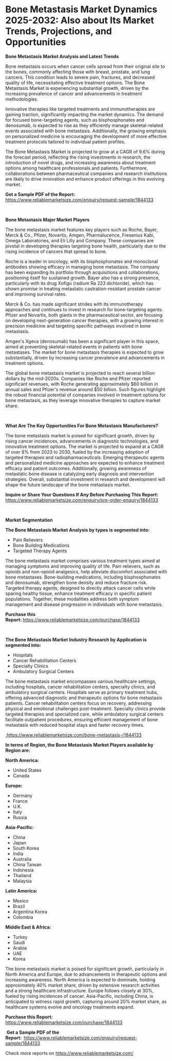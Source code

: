 <p><h1>Bone Metastasis Market Dynamics 2025-2032: Also about Its Market Trends, Projections, and Opportunities</h1></p><p><strong>Bone Metastasis Market Analysis and Latest Trends</strong></p>
<p><p>Bone metastasis occurs when cancer cells spread from their original site to the bones, commonly affecting those with breast, prostate, and lung cancers. This condition leads to severe pain, fractures, and decreased quality of life, necessitating effective treatment options. The Bone Metastasis Market is experiencing substantial growth, driven by the increasing prevalence of cancer and advancements in treatment methodologies. </p><p>Innovative therapies like targeted treatments and immunotherapies are gaining traction, significantly impacting the market dynamics. The demand for focused bone-targeting agents, such as bisphosphonates and denosumab, is expected to rise as they efficiently manage skeletal-related events associated with bone metastasis. Additionally, the growing emphasis on personalized medicine is encouraging the development of more effective treatment protocols tailored to individual patient profiles.</p><p>The Bone Metastasis Market is projected to grow at a CAGR of 9.6% during the forecast period, reflecting the rising investments in research, the introduction of novel drugs, and increasing awareness about treatment options among healthcare professionals and patients. Furthermore, collaborations between pharmaceutical companies and research institutions are likely to drive innovation and enhance product offerings in this evolving market.</p></p>
<p><strong>Get a Sample PDF of the Report:&nbsp;</strong> <a href="https://www.reliablemarketsize.com/enquiry/request-sample/1844133?utm_campaign=2041&utm_medium=2&utm_source=Github&utm_content=ia&utm_term=08032025&utm_id=bone-metastasis">https://www.reliablemarketsize.com/enquiry/request-sample/1844133</a></p>
<p>&nbsp;</p>
<p><strong>Bone Metastasis Major Market Players</strong></p>
<p><p>The bone metastasis market features key players such as Roche, Bayer, Merck & Co., Pfizer, Novartis, Amgen, Pharmalucence, Fresenius Kabi, Omega Laboratories, and Eli Lilly and Company. These companies are pivotal in developing therapies targeting bone health, particularly due to the rising incidence of cancers that spread to bone.</p><p>Roche is a leader in oncology, with its bisphosphonates and monoclonal antibodies showing efficacy in managing bone metastasis. The company has been expanding its portfolio through acquisitions and collaborations, positioning itself for sustained growth. Bayer also has a strong presence, particularly with its drug Xofigo (radium Ra 223 dichloride), which has shown promise in treating metastatic castration-resistant prostate cancer and improving survival rates.</p><p>Merck & Co. has made significant strides with its immunotherapy approaches and continues to invest in research for bone-targeting agents. Pfizer and Novartis, both giants in the pharmaceutical sector, are focusing on developing next-generation cancer therapies, with a growing interest in precision medicine and targeting specific pathways involved in bone metastasis.</p><p>Amgen's Xgeva (denosumab) has been a significant player in this space, aimed at preventing skeletal-related events in patients with bone metastases. The market for bone metastasis therapies is expected to grow substantially, driven by increasing cancer prevalence and advancements in treatment options.</p><p>The global bone metastasis market is projected to reach several billion dollars by the mid-2020s. Companies like Roche and Pfizer reported significant revenues, with Roche generating approximately $60 billion in annual sales and Pfizer's revenue around $50 billion. Such figures highlight the robust financial potential of companies involved in treatment options for bone metastasis, as they leverage innovative therapies to capture market share.</p></p>
<p>&nbsp;</p>
<p><strong>What Are The Key Opportunities For Bone Metastasis Manufacturers?</strong></p>
<p><p>The bone metastasis market is poised for significant growth, driven by rising cancer incidences, advancements in diagnostic technologies, and innovative treatment options. The market is projected to expand at a CAGR of over 8% from 2023 to 2030, fueled by the increasing adoption of targeted therapies and radiopharmaceuticals. Emerging therapeutic agents and personalized medicine approaches are expected to enhance treatment efficacy and patient outcomes. Additionally, growing awareness of metastatic bone disease is catalyzing early diagnosis and intervention strategies. Overall, substantial investment in research and development will shape the future landscape of the bone metastasis market.</p></p>
<p><strong>Inquire or Share Your Questions If Any Before Purchasing This Report:</strong> <a href="https://www.reliablemarketsize.com/enquiry/pre-order-enquiry/1844133?utm_campaign=2041&utm_medium=2&utm_source=Github&utm_content=ia&utm_term=08032025&utm_id=bone-metastasis">https://www.reliablemarketsize.com/enquiry/pre-order-enquiry/1844133</a></p>
<p>&nbsp;</p>
<p><strong>Market Segmentation</strong></p>
<p><strong>The Bone Metastasis Market Analysis by types is segmented into:</strong></p>
<p><ul><li>Pain Relievers</li><li>Bone Building Medications</li><li>Targeted Therapy Agents</li></ul></p>
<p><p>The bone metastasis market comprises various treatment types aimed at managing symptoms and improving quality of life. Pain relievers, such as opioids and non-opioid analgesics, help alleviate discomfort associated with bone metastases. Bone-building medications, including bisphosphonates and denosumab, strengthen bone density and reduce fracture risk. Targeted therapy agents, designed to directly attack cancer cells while sparing healthy tissue, enhance treatment efficacy in specific patient populations. Together, these modalities address both symptom management and disease progression in individuals with bone metastasis.</p></p>
<p><strong>Purchase this Report:&nbsp;</strong><a href="https://www.reliablemarketsize.com/purchase/1844133?utm_campaign=2041&utm_medium=2&utm_source=Github&utm_content=ia&utm_term=08032025&utm_id=bone-metastasis">https://www.reliablemarketsize.com/purchase/1844133</a></p>
<p>&nbsp;</p>
<p><strong>The Bone Metastasis Market Industry Research by Application is segmented into:</strong></p>
<p><ul><li>Hospitals</li><li>Cancer Rehabilitation Centers</li><li>Specialty Clinics</li><li>Ambulatory Surgical Centers</li></ul></p>
<p><p>The bone metastasis market encompasses various healthcare settings, including hospitals, cancer rehabilitation centers, specialty clinics, and ambulatory surgical centers. Hospitals serve as primary treatment hubs, offering advanced diagnostic and therapeutic options for bone metastasis patients. Cancer rehabilitation centers focus on recovery, addressing physical and emotional challenges post-treatment. Specialty clinics provide targeted therapies and specialized care, while ambulatory surgical centers facilitate outpatient procedures, ensuring efficient management of bone metastasis with reduced hospital stays and faster recovery times.</p></p>
<p><a href="https://www.reliablemarketsize.com/bone-metastasis-r1844133?utm_campaign=2041&utm_medium=2&utm_source=Github&utm_content=ia&utm_term=08032025&utm_id=bone-metastasis">&nbsp;https://www.reliablemarketsize.com/bone-metastasis-r1844133</a></p>
<p><strong>In terms of Region, the Bone Metastasis Market Players available by Region are:</strong></p>
<p>
    <p> <strong> North America: </strong>
        <ul>
            <li>United States</li>
            <li>Canada</li>
        </ul>
        </p> 
    <p> <strong> Europe: </strong>
        <ul>
            <li>Germany</li>
            <li>France</li>
            <li>U.K.</li>
            <li>Italy</li>
            <li>Russia</li>
        </ul>
        </p> 
    <p> <strong> Asia-Pacific: </strong>
        <ul>
            <li>China</li>
            <li>Japan</li>
            <li>South Korea</li>
            <li>India</li>
            <li>Australia</li>
            <li>China Taiwan</li>
            <li>Indonesia</li>
            <li>Thailand</li>
            <li>Malaysia</li>
        </ul>
        </p> 
    <p> <strong> Latin America: </strong>
        <ul>
            <li>Mexico</li>
            <li>Brazil</li>
            <li>Argentina Korea</li>
            <li>Colombia</li>
        </ul>
        </p> 
    <p> <strong> Middle East & Africa: </strong>
        <ul>
            <li>Turkey</li>
            <li>Saudi</li>
            <li>Arabia</li>
            <li>UAE</li>
            <li>Korea</li>
        </ul>
    </p>
    </p>
<p><p>The bone metastasis market is poised for significant growth, particularly in North America and Europe, due to advancements in therapeutic options and increasing awareness. North America is expected to dominate, holding approximately 40% market share, driven by extensive research activities and a strong healthcare infrastructure. Europe follows closely at 30%, fueled by rising incidences of cancer. Asia-Pacific, including China, is anticipated to witness rapid growth, capturing around 20% market share, as healthcare systems evolve and oncology treatments expand.</p></p>
<p><strong>Purchase this Report: </strong><a href="https://www.reliablemarketsize.com/purchase/1844133?utm_campaign=2041&utm_medium=2&utm_source=Github&utm_content=ia&utm_term=08032025&utm_id=bone-metastasis">https://www.reliablemarketsize.com/purchase/1844133</a></p>
<p>&nbsp;<strong>Get a Sample PDF of the Report:&nbsp;&nbsp;</strong><a href="https://www.reliablemarketsize.com/enquiry/request-sample/1844133?utm_campaign=2041&utm_medium=2&utm_source=Github&utm_content=ia&utm_term=08032025&utm_id=bone-metastasis">https://www.reliablemarketsize.com/enquiry/request-sample/1844133</a></p>
<p><strong></strong></p>
<p>Check more reports on <a href="https://www.reliablemarketsize.com/?utm_campaign=2041&utm_medium=2&utm_source=Github&utm_content=ia&utm_term=08032025&utm_id=bone-metastasis">https://www.reliablemarketsize.com/</a></p>